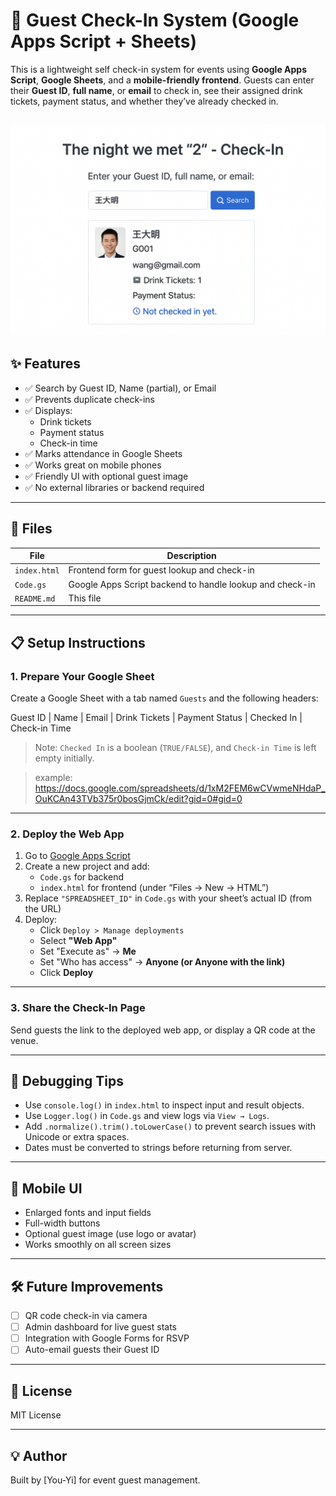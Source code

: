 # 🎉 Guest Check-In System (Google Apps Script + Sheets)

This is a lightweight self check-in system for events using **Google Apps Script**, **Google Sheets**, and a **mobile-friendly frontend**. Guests can enter their **Guest ID**, **full name**, or **email** to check in, see their assigned drink tickets, payment status, and whether they’ve already checked in.

![Guest Check-In Screenshot](frontend_ui.png)
---

## ✨ Features

- ✅ Search by Guest ID, Name (partial), or Email
- ✅ Prevents duplicate check-ins
- ✅ Displays:
  - Drink tickets
  - Payment status
  - Check-in time
- ✅ Marks attendance in Google Sheets
- ✅ Works great on mobile phones
- ✅ Friendly UI with optional guest image
- ✅ No external libraries or backend required

---

## 📁 Files

| File         | Description |
|--------------|-------------|
| `index.html` | Frontend form for guest lookup and check-in |
| `Code.gs`    | Google Apps Script backend to handle lookup and check-in |
| `README.md`  | This file |

---

## 📋 Setup Instructions

### 1. **Prepare Your Google Sheet**

Create a Google Sheet with a tab named `Guests` and the following headers:

Guest ID | Name | Email | Drink Tickets | Payment Status | Checked In | Check-in Time


> Note: `Checked In` is a boolean (`TRUE/FALSE`), and `Check-in Time` is left empty initially.

> example: https://docs.google.com/spreadsheets/d/1xM2FEM6wCVwmeNHdaP_OuKCAn43TVb375r0bosGjmCk/edit?gid=0#gid=0

---

### 2. **Deploy the Web App**

1. Go to [Google Apps Script](https://script.google.com/)
2. Create a new project and add:
   - `Code.gs` for backend
   - `index.html` for frontend (under “Files → New → HTML”)
3. Replace `"SPREADSHEET_ID"` in `Code.gs` with your sheet’s actual ID (from the URL)
4. Deploy:
   - Click `Deploy > Manage deployments`
   - Select **"Web App"**
   - Set "Execute as" → **Me**
   - Set "Who has access" → **Anyone (or Anyone with the link)**
   - Click **Deploy**

---

### 3. **Share the Check-In Page**

Send guests the link to the deployed web app, or display a QR code at the venue.

---

## 🧪 Debugging Tips

- Use `console.log()` in `index.html` to inspect input and result objects.
- Use `Logger.log()` in `Code.gs` and view logs via `View → Logs`.
- Add `.normalize().trim().toLowerCase()` to prevent search issues with Unicode or extra spaces.
- Dates must be converted to strings before returning from server.

---

## 📱 Mobile UI

- Enlarged fonts and input fields
- Full-width buttons
- Optional guest image (use logo or avatar)
- Works smoothly on all screen sizes

---

## 🛠️ Future Improvements

- [ ] QR code check-in via camera
- [ ] Admin dashboard for live guest stats
- [ ] Integration with Google Forms for RSVP
- [ ] Auto-email guests their Guest ID

---

## 📄 License

MIT License

---

## 💡 Author

Built by [You-Yi] for event guest management.

